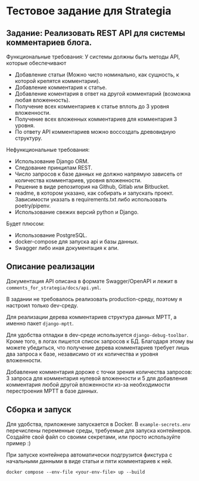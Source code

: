 # Тестовое задание для Strategia
Задание: Реализовать REST API для системы комментариев блога.
------
Функциональные требования:
У системы должны быть методы API, которые обеспечивают
- Добавление статьи (Можно чисто номинально, как сущность, к которой крепятся комментарии).
- Добавление комментария к статье.
- Добавление коментария в ответ на другой комментарий (возможна любая вложенность).
- Получение всех комментариев к статье вплоть до 3 уровня вложенности.
- Получение всех вложенных комментариев для комментария 3 уровня.
- По ответу API комментариев можно воссоздать древовидную структуру.

Нефункциональные требования:
- Использование Django ORM.
- Следование принципам REST.
- Число запросов к базе данных не должно напрямую зависеть от количества комментариев, уровня вложенности.
- Решение в виде репозитория на Github, Gitlab или Bitbucket.
- readme, в котором указано, как собирать и запускать проект. Зависимости указать в requirements.txt либо использовать poetry/pipenv.
- Использование свежих версий python и Django.

Будет плюсом:
- Использование PostgreSQL.
- docker-compose для запуска api и базы данных.
- Swagger либо иная документация к апи.

## Описание реализации
Документация API описана в формате Swagger/OpenAPI и лежит в `comments_for_strategia/docs/api.yml`.

В задании не требовалось реализовать production-среду, поэтому я настроил только dev-среду.

Для реализации дерева комментариев структура данных MPTT, а именно пакет `django-mptt`.

Для удобства отладки в dev-среде используется `django-debug-toolbar`. Кроме того, в логах пишется список запросов к БД.
Благодаря этому вы можете убедиться, что получение дерева комментариев требует лишь два запроса к базе,
независимо от их количества и уровня вложенности.

Добавление комментария дороже с точки зрения количества запросов: 3 запроса для комментария нулевой вложенности
и 5 для добавления комментария любой другой вложенности из-за необходимости перестроения MPTT в базе данных.

## Сборка и запуск
Для удобства, приложение запускается в Docker.
В `example-secrets.env` перечислены переменные среды, требуемые для запуска контейнеров.
Создайте свой файл со своими секретами, или просто используйте пример :)

При запуске контейнера автоматически подгрузится фикстура с начальными данными 
в виде статьи и пяти комментариев к ней.

```commandline
docker compose --env-file <your-env-file> up --build
```
